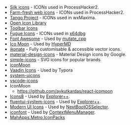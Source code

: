 * <a href="http://www.famfamfam.com/lab/icons/silk">Silk icons</a> - ICONs used in ProcessHacker2.
* <a href="http://www.fatcow.com/free-icons">Farm-fresh web icons</a> - ICONs used in ProcessHacker2.
* <a href="http://tango.freedesktop.org/Tango_Desktop_Project">Tango Project</a> - ICONs used in wxMaxima.
* <a href="https://sourceforge.net/projects/openiconlibrary/">Open Icon Library</a>
* <a href="https://sourceforge.net/projects/toolbaricons/">Toolbar Icons</a>
* <a href="http://p.yusukekamiyamane.com/">Fugue Icons</a> - ICONs used in [x64dbg](https://github.com/x64dbg/x64dbg)
* <a href="https://fontawesome.com/?from=io">Font Awesome</a> - Used by [mutate_cpp](https://github.com/nlohmann/mutate_cpp#used-third-party-tools)
* <a href="https://icomoon.io/#icons-icomoon">Ico Moon</a> - Used by [HyperMD](https://github.com/laobubu/HyperMD)
* <a href="https://github.com/mikolajdobrucki/ikonate">ikonate</a> - Fully customisable & accessible vector icons.
* <a href="https://github.com/google/material-design-icons">material-design-icons</a> - Material Design icons by Google.
* <a href="https://github.com/simple-icons/simple-icons">simple-icons</a> - SVG icons for popular brands
* <a href="https://github.com/qianguyihao/Web/blob/master/00-%E5%89%8D%E7%AB%AF%E5%B7%A5%E5%85%B7/iconMoon.md">iconMoon</a>
* [Vaadin Icons](https://vaadin.com/components/vaadin-icons) - Used by Typora
* [system-uicons](https://github.com/CoreyGinnivan/system-uicons)
* [vscode-icons](https://github.com/vscode-icons/vscode-icons)
* IconMoon
  - https://github.com/aykutkardas/react-icomoon
* [Icons8](https://icons8.com) - Used by [Explorer++](https://github.com/derceg/explorerplusplus).
* [fluentui-system-icons](https://github.com/microsoft/fluentui-system-icons) - Used by [Explorer++](https://github.com/derceg/explorerplusplus).
* [Modern UI Icons](http://modernuiicons.com/) - Used by [NextBootOSSelector](https://github.com/takuya-takeuchi/NextBootOSSelector).
* [iconfont](https://www.iconfont.cn/) - Used by [ContextMenuManager](https://github.com/BluePointLilac/ContextMenuManager).
* [MahApps.Metro.IconPacks](https://github.com/MahApps/MahApps.Metro.IconPacks)

